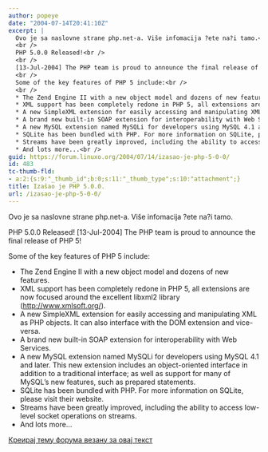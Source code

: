 ```yaml
---
author: popeye
date: "2004-07-14T20:41:10Z"
excerpt: |
  Ovo je sa naslovne strane php.net-a. Više infomacija ?ete na?i tamo.<br />
  <br />
  PHP 5.0.0 Released!<br />
  <br />
  [13-Jul-2004] The PHP team is proud to announce the final release of PHP 5!<br />
  <br />
  Some of the key features of PHP 5 include:<br />
  <br />
  * The Zend Engine II with a new object model and dozens of new features.<br />
  * XML support has been completely redone in PHP 5, all extensions are now focused around the excellent libxml2 library (http://www.xmlsoft.org/).<br />
  * A new SimpleXML extension for easily accessing and manipulating XML as PHP objects. It can also interface with the DOM extension and vice-versa.<br />
  * A brand new built-in SOAP extension for interoperability with Web Services.<br />
  * A new MySQL extension named MySQLi for developers using MySQL 4.1 and later. This new extension includes an object-oriented interface in addition to a traditional interface; as well as support for many of MySQL's new features, such as prepared statements.<br />
  * SQLite has been bundled with PHP. For more information on SQLite, please visit their website.<br />
  * Streams have been greatly improved, including the ability to access low-level socket operations on streams.<br />
  * And lots more...<br />
guid: https://forum.linuxo.org/2004/07/14/izasao-je-php-5-0-0/
id: 483
tc-thumb-fld:
- a:2:{s:9:"_thumb_id";b:0;s:11:"_thumb_type";s:10:"attachment";}
title: Izašao je PHP 5.0.0.
url: /izasao-je-php-5-0-0/
---
```

Ovo je sa naslovne strane php.net-a. Više infomacija ?ete na?i tamo.

PHP 5.0.0 Released! [13-Jul-2004] The PHP team is proud to announce the final release of PHP 5!</p> 

Some of the key features of PHP 5 include:

* The Zend Engine II with a new object model and dozens of new features.  
* XML support has been completely redone in PHP 5, all extensions are now focused around the excellent libxml2 library (http://www.xmlsoft.org/).  
* A new SimpleXML extension for easily accessing and manipulating XML as PHP objects. It can also interface with the DOM extension and vice-versa.  
* A brand new built-in SOAP extension for interoperability with Web Services.  
* A new MySQL extension named MySQLi for developers using MySQL 4.1 and later. This new extension includes an object-oriented interface in addition to a traditional interface; as well as support for many of MySQL&#8217;s new features, such as prepared statements.  
* SQLite has been bundled with PHP. For more information on SQLite, please visit their website.  
* Streams have been greatly improved, including the ability to access low-level socket operations on streams.  
* And lots more&#8230;  
<!--break-->

[Креирај тему форума везану за овај текст](https://linuxo.org/nova-tema-na-forumu/?se_pid=483)